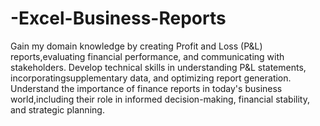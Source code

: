 # -Excel-Business-Reports
Gain my domain knowledge by creating Profit and Loss (P&L) reports,evaluating financial performance, and communicating with stakeholders.
Develop technical skills in understanding P&L statements, incorporatingsupplementary data, and optimizing report generation.
Understand the importance of finance reports in today's business world,including their role in informed decision-making, financial stability, and strategic planning.
